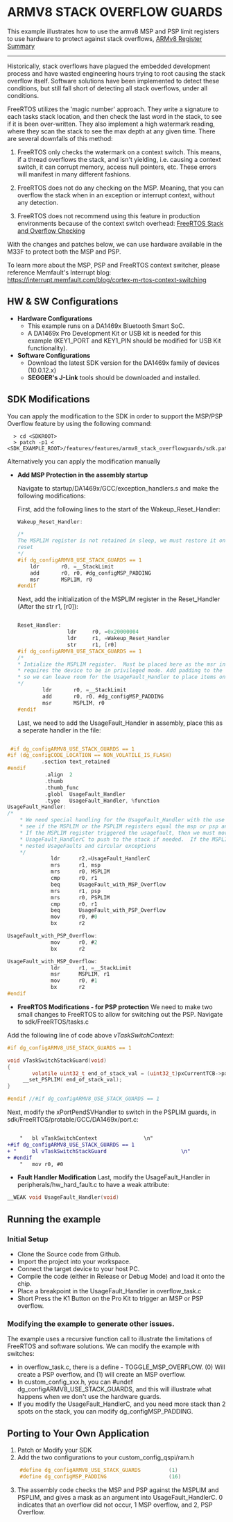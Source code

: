 # ARMV8 STACK OVERFLOW GUARDS
This example illustrates how to use the armv8 MSP and PSP limit registers to use hardware to protect against stack overflows, [ARMv8 Register Summary](https://developer.arm.com/documentation/100230/0004/functional-description/programmers-model/processor-core-registers-summary)

---


Historically, stack overflows have plagued the embedded development process and have wasted engineering hours trying to root causing the stack overflow itself. Software solutions have been implemented to detect these conditions, but still fall short of detecting all stack overflows, under all conditions.

FreeRTOS utilizes the 'magic number' approach.  They write a signature to each tasks stack location, and then check the last word in the stack, to see if it is been over-written. They also implement a high watermark reading, where they scan the stack to see the max depth at any given time.   There are several downfalls of this method:

1.  FreeRTOS only checks the watermark on a context switch.  This means, if a thread overflows the stack, and isn't yielding, i.e. causing a context switch, it can corrupt memory, access null pointers, etc.  These errors will manifest in many different fashions.  

2.  FreeRTOS does not do any checking on the MSP.  Meaning, that you can overflow the stack when in an exception or interrupt context, without any detection. 

3. FreeRTOS does not recommend using this feature in production environments because of the context switch overhead: [FreeRTOS Stack and Overflow Checking](https://www.freertos.org/Stacks-and-stack-overflow-checking.html)

With the changes and patches below, we can use hardware available in the M33F to protect both the MSP and PSP.

To learn more about the MSP, PSP and FreeRTOS context switcher, please reference Memfault's Interrupt blog:  https://interrupt.memfault.com/blog/cortex-m-rtos-context-switching


## HW & SW Configurations

- **Hardware Configurations**
  - This example runs on a DA1469x Bluetooth Smart SoC.
  - A DA1469x Pro Development Kit or USB kit is needed for this example (KEY1_PORT and KEY1_PIN should be modified for USB Kit functionality).
- **Software Configurations**
  - Download the latest SDK version for the DA1469x family of devices (10.0.12.x)
  - **SEGGER's J-Link** tools should be downloaded and installed.

## SDK Modifications

You can apply the modification to the SDK in order to support the MSP/PSP Overflow feature by using the following command:

```console
  > cd <SDKROOT>
  > patch -p1 < <SDK_EXAMPLE_ROOT>/features/features/armv8_stack_overflowguards/sdk.patch 
```

Alternatively you can apply the modification manually

- **Add MSP Protection in the assembly startup**

  Navigate to startup/DA1469x/GCC/exception_handlers.s and make the following modifications:

  First, add the following lines to the start of the Wakeup_Reset_Handler:

  ```c
  Wakeup_Reset_Handler:

  /*
  The MSPLIM register is not retained in sleep, we must restore it on wakeup or from 
  reset
  */
  #if dg_configARMV8_USE_STACK_GUARDS == 1
      ldr		r0, =__StackLimit
      add		r0, r0, #dg_configMSP_PADDING
      msr		MSPLIM, r0
  #endif

  ```

  Next, add the initialization of the MSPLIM register in the Reset_Handler (After the str r1, [r0]):

  ```c

  Reset_Handler:
                  ldr     r0, =0x20000004
                  ldr     r1, =Wakeup_Reset_Handler
                  str     r1, [r0]
  #if dg_configARMV8_USE_STACK_GUARDS == 1
  /*
  * Intialize the MSPLIM register.  Must be placed here as the msr instruction
  * requires the device to be in privileged mode. Add padding to the register
  * so we can leave room for the UsageFault_Handler to place items on the stack
  */
          ldr		r0, =__StackLimit
          add		r0, r0, #dg_configMSP_PADDING
          msr		MSPLIM, r0
  #endif
  ```

  Last, we need to add the UsageFault_Handler in assembly, place this as a seperate handler in the file:
 ```c

  #if dg_configARMV8_USE_STACK_GUARDS == 1
#if (dg_configCODE_LOCATION == NON_VOLATILE_IS_FLASH)
            .section text_retained
#endif
             .align  2
             .thumb
             .thumb_func
             .globl  UsageFault_Handler
             .type   UsageFault_Handler, %function
 UsageFault_Handler:
 /*
	 * We need special handling for the UsageFault_Handler with the use of the MSPLIM register set.  First we check to
	 * see if the MSPLIM or the PSPLIM registers equal the msp or psp and set the stack pointer mask respectively.
	 * If the MSPLIM register triggered the usagefault, then we must move the MSPLIM back below the padding to allow for the
	 * UsageFault_HandlerC to push to the stack if needed.  If the MSPLIM is not moved, then a push to the stack can cause
	 * nested UsageFaults and circular exceptions
	 */
		       ldr		r2,=UsageFault_HandlerC
		       mrs		r1, msp
		       mrs		r0, MSPLIM
		       cmp		r0, r1
		       beq		UsageFault_with_MSP_Overflow
		       mrs		r1, psp
		       mrs		r0, PSPLIM
		       cmp		r0, r1
		       beq 		UsageFault_with_PSP_Overflow
		       mov		r0, #0
		       bx		r2

 UsageFault_with_PSP_Overflow:
		       mov 		r0, #2
		       bx		r2

 UsageFault_with_MSP_Overflow:
		       ldr 		r1, =__StackLimit
		       msr		MSPLIM, r1
		       mov		r0, #1
		       bx		r2
 #endif

  ```

- **FreeRTOS Modifications - for PSP protection**
We need to make two small changes to FreeRTOS to allow for switching out the PSP.  Navigate to sdk/FreeRTOS/tasks.c

Add the following line of code above *vTaskSwitchContext*:  


```c
#if dg_configARMV8_USE_STACK_GUARDS == 1

void vTaskSwitchStackGuard(void)
{
        volatile uint32_t end_of_stack_val = (uint32_t)pxCurrentTCB->pxStack;
     __set_PSPLIM( end_of_stack_val);
}

#endif //#if dg_configARMV8_USE_STACK_GUARDS == 1

```
Next, modify the xPortPendSVHandler to switch in the PSPLIM guards, in sdk/FreeRTOS/protable/GCC/DA1469x/port.c:

```diff

	"	bl vTaskSwitchContext				\n"
+#if dg_configARMV8_USE_STACK_GUARDS == 1
+ "     bl vTaskSwitchStackGuard                        \n"
+ #endif
	"	mov r0, #0

```

- **Fault Handler Modification**
Last, modify the UsageFault_Handler in peripherals/hw_hard_fault.c to have a weak attribute:

```c
__WEAK void UsageFault_Handler(void)
```




## Running the example

### Initial Setup

- Clone the Source code from Github.
- Import the project into your workspace.
- Connect the target device to your host PC.
- Compile the code (either in Release or Debug Mode)  and load it onto the chip.
- Place a breakpoint in the UsageFault_Handler in overflow_task.c
- Short Press the K1 Button on the Pro Kit to trigger an MSP or PSP overflow.   


### Modifying the example to generate other issues.

The example uses a recursive function call to illustrate the limitations of FreeRTOS and software solutions.  We can modify the example with switches:

  - in overflow_task.c, there is a define - TOGGLE_MSP_OVERFLOW. (0) Will create a PSP overflow, and (1) will create an MSP overflow.
  - In custom_config_xxx.h, you can #undef dg_configARMV8_USE_STACK_GUARDS, and this will illustrate what happens when we don't use the hardware guards.
  - If you modify the UsageFault_HandlerC, and you need more stack than 2 spots on the stack, you can modify  dg_configMSP_PADDING.
  



## Porting to Your Own Application

  1. Patch or Modify your SDK  
  2. Add the two configurations to your custom_config_qspi/ram.h
```c
    #define dg_configARMV8_USE_STACK_GUARDS         (1)
    #define dg_configMSP_PADDING                    (16)
```
  3. The assembly code checks the MSP and PSP against the MSPLIM and PSPLIM, and gives a mask as an argument into UsageFault_HandlerC. 0 indicates that an overflow did not occur, 1 MSP overflow, and 2, PSP Overflow.